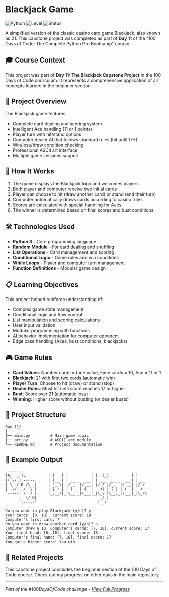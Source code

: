 # Blackjack Game

![Python](https://img.shields.io/badge/Python-3-blue?style=for-the-badge)
![Level](https://img.shields.io/badge/Level-Beginner-green?style=for-the-badge)
![Status](https://img.shields.io/badge/Status-Complete-brightgreen?style=for-the-badge)

A simplified version of the classic casino card game Blackjack, also known as 21. This capstone project was completed as part of **Day 11** of the "100 Days of Code: The Complete Python Pro Bootcamp" course.

## 🎓 Course Context

This project was part of **Day 11: The Blackjack Capstone Project** in the 100 Days of Code curriculum. It represents a comprehensive application of all concepts learned in the beginner section.

## 🎯 Project Overview

The Blackjack game features:
- Complete card dealing and scoring system
- Intelligent Ace handling (11 or 1 points)
- Player turn with hit/stand options
- Computer dealer AI that follows standard rules (hit until 17+)
- Win/lose/draw condition checking
- Professional ASCII art interface
- Multiple game sessions support

## 🚀 How It Works

1. The game displays the Blackjack logo and welcomes players
2. Both player and computer receive two initial cards
3. Player can choose to hit (draw another card) or stand (end their turn)
4. Computer automatically draws cards according to casino rules
5. Scores are calculated with special handling for Aces
6. The winner is determined based on final scores and bust conditions

## 🛠️ Technologies Used

- **Python 3** - Core programming language
- **Random Module** - For card dealing and shuffling
- **List Operations** - Card management and scoring
- **Conditional Logic** - Game rules and win conditions
- **While Loops** - Player and computer turn management
- **Function Definitions** - Modular game design

## 📋 Learning Objectives

This project helped reinforce understanding of:
- Complex game state management
- Conditional logic and flow control
- List manipulation and scoring calculations
- User input validation
- Modular programming with functions
- AI behavior implementation for computer opponent
- Edge case handling (Aces, bust conditions, blackjacks)

## 🎮 Game Rules

- **Card Values**: Number cards = face value, Face cards = 10, Ace = 11 or 1
- **Blackjack**: 21 with first two cards (automatic win)
- **Player Turn**: Choose to hit (draw) or stand (stop)
- **Dealer Rules**: Must hit until score reaches 17 or higher
- **Bust**: Score over 21 (automatic loss)
- **Winning**: Higher score without busting (or dealer busts)

## 📁 Project Structure

```
Day 11/
│
├── main.py         # Main game logic
├── art.py          # ASCII art module
└── README.md       # Project documentation
```

## 📝 Example Output

```
.------.            _     _            _    _            _    
|A_  _ |.          | |   | |          | |  (_)          | |   
|( \/ ).-----.     | |__ | | __ _  ___| | ___  __ _  ___| | __
| \  /|K /\  |     | '_ \| |/ _` |/ __| |/ / |/ _` |/ __| |/ /
|  \/ | /  \ |     | |_) | | (_| | (__|   <| | (_| | (__|   < 
`-----| \  / |     |_.__/|_|\__,_|\___|_|\_\ |\__,_|\___|_|\_\\
      |  \/ K|                            _/ |                
      `------'                           |__/           

Do you want to play Blackjack (y/n)? y
Your cards: [8, 10], current score: 18
Computer's first card: 7
Do you want to draw another card (y/n)? n
Computer drew a 10. Computer's cards: [7, 10], current score: 17
Your final hand: [8, 10], final score: 18
Computer's final hand: [7, 10], final score: 17
You got a higher score! You win!
```

## 🔄 Related Projects

This capstone project concludes the beginner section of the 100 Days of Code course. Check out my progress on other days in the main repository.

---

*Part of the #100DaysOfCode challenge - [View Full Progress](https://github.com/evncosta/100-Days-of-Code)*
